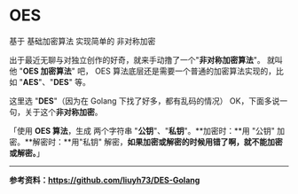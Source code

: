 # OES
基于 基础加密算法 实现简单的 非对称加密

出于最近无聊与对独立创作的好奇，就来手动撸了一个"**非对称加密算法**"。
就叫他 "**OES 加密算法**" 吧，
OES 算法底层还是需要一个普通的加密算法实现的，比如 "**AES**"、"**DES**" 等。

这里选 "**DES**"（因为在 Golang 下找了好多，都有乱码的情况）
OK，下面多说一句，关于这个**非对称加密**。

「使用 **OES 算法**，生成 两个字符串 "**公钥**"、"**私钥**"。**加密时：**用 "公钥" 加密。**解密时：**用"私钥" 解密，**如果加密或解密的时候用错了啊，就不能加密或解密。**」

---
**参考资料：https://github.com/liuyh73/DES-Golang**
